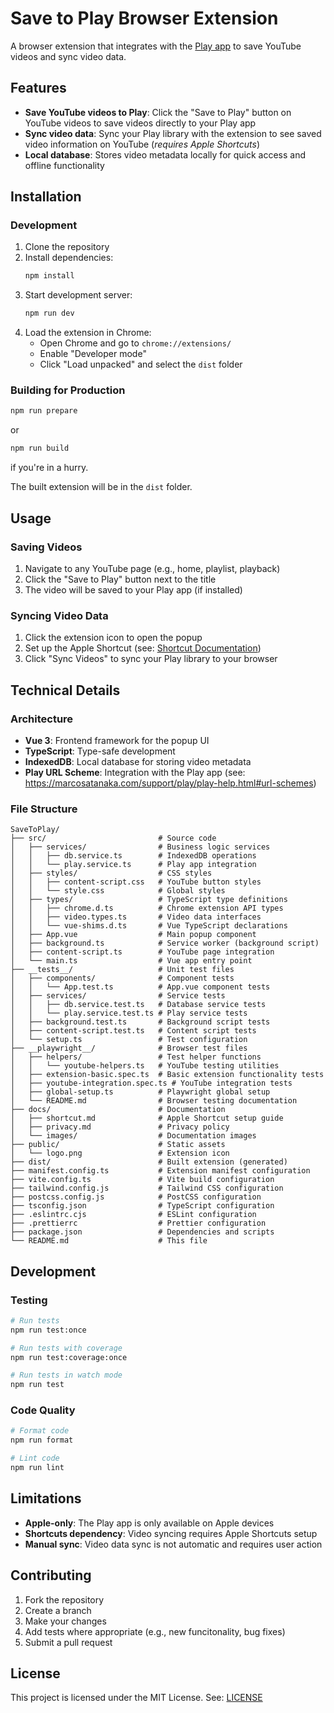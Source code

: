 # Save to Play Browser Extension

A browser extension that integrates with the [Play app](https://apps.apple.com/us/app/play-save-videos-watch-later/id1596506190) to save YouTube videos and sync video data.

## Features

- **Save YouTube videos to Play**: Click the "Save to Play" button on YouTube videos to save videos directly to your Play app
- **Sync video data**: Sync your Play library with the extension to see saved video information on YouTube (_requires Apple Shortcuts_)
- **Local database**: Stores video metadata locally for quick access and offline functionality

## Installation

### Development

1. Clone the repository
2. Install dependencies:
   ```bash
   npm install
   ```
3. Start development server:
   ```bash
   npm run dev
   ```
4. Load the extension in Chrome:
   - Open Chrome and go to `chrome://extensions/`
   - Enable "Developer mode"
   - Click "Load unpacked" and select the `dist` folder

### Building for Production

```bash
npm run prepare
```

or

```bash
npm run build
```

if you're in a hurry.

The built extension will be in the `dist` folder.

## Usage

### Saving Videos

1. Navigate to any YouTube page (e.g., home, playlist, playback)
2. Click the "Save to Play" button next to the title
3. The video will be saved to your Play app (if installed)

### Syncing Video Data

1. Click the extension icon to open the popup
2. Set up the Apple Shortcut (see: [Shortcut Documentation](./docs/shortcut.md))
3. Click "Sync Videos" to sync your Play library to your browser

## Technical Details

### Architecture

- **Vue 3**: Frontend framework for the popup UI
- **TypeScript**: Type-safe development
- **IndexedDB**: Local database for storing video metadata
- **Play URL Scheme**: Integration with the Play app (see: https://marcosatanaka.com/support/play/play-help.html#url-schemes)

### File Structure

```
SaveToPlay/
├── src/                         # Source code
│   ├── services/                # Business logic services
│   │   ├── db.service.ts        # IndexedDB operations
│   │   └── play.service.ts      # Play app integration
│   ├── styles/                  # CSS styles
│   │   ├── content-script.css   # YouTube button styles
│   │   └── style.css            # Global styles
│   ├── types/                   # TypeScript type definitions
│   │   ├── chrome.d.ts          # Chrome extension API types
│   │   ├── video.types.ts       # Video data interfaces
│   │   └── vue-shims.d.ts       # Vue TypeScript declarations
│   ├── App.vue                  # Main popup component
│   ├── background.ts            # Service worker (background script)
│   ├── content-script.ts        # YouTube page integration
│   └── main.ts                  # Vue app entry point
├── __tests__/                   # Unit test files
│   ├── components/              # Component tests
│   │   └── App.test.ts          # App.vue component tests
│   ├── services/                # Service tests
│   │   ├── db.service.test.ts   # Database service tests
│   │   └── play.service.test.ts # Play service tests
│   ├── background.test.ts       # Background script tests
│   ├── content-script.test.ts   # Content script tests
│   └── setup.ts                 # Test configuration
├── __playwright__/              # Browser test files
│   ├── helpers/                 # Test helper functions
│   │   └── youtube-helpers.ts   # YouTube testing utilities
│   ├── extension-basic.spec.ts  # Basic extension functionality tests
│   ├── youtube-integration.spec.ts # YouTube integration tests
│   ├── global-setup.ts          # Playwright global setup
│   └── README.md                # Browser testing documentation
├── docs/                        # Documentation
│   ├── shortcut.md              # Apple Shortcut setup guide
│   ├── privacy.md               # Privacy policy
│   └── images/                  # Documentation images
├── public/                      # Static assets
│   └── logo.png                 # Extension icon
├── dist/                        # Built extension (generated)
├── manifest.config.ts           # Extension manifest configuration
├── vite.config.ts               # Vite build configuration
├── tailwind.config.js           # Tailwind CSS configuration
├── postcss.config.js            # PostCSS configuration
├── tsconfig.json                # TypeScript configuration
├── .eslintrc.cjs                # ESLint configuration
├── .prettierrc                  # Prettier configuration
├── package.json                 # Dependencies and scripts
└── README.md                    # This file
```

## Development

### Testing

```bash
# Run tests
npm run test:once

# Run tests with coverage
npm run test:coverage:once

# Run tests in watch mode
npm run test
```

### Code Quality

```bash
# Format code
npm run format

# Lint code
npm run lint
```

## Limitations

- **Apple-only**: The Play app is only available on Apple devices
- **Shortcuts dependency**: Video syncing requires Apple Shortcuts setup
- **Manual sync**: Video data sync is not automatic and requires user action

## Contributing

1. Fork the repository
2. Create a branch
3. Make your changes
4. Add tests where appropriate (e.g., new funcitonality, bug fixes)
5. Submit a pull request

## License

This project is licensed under the MIT License. See: [LICENSE](LICENSE)
